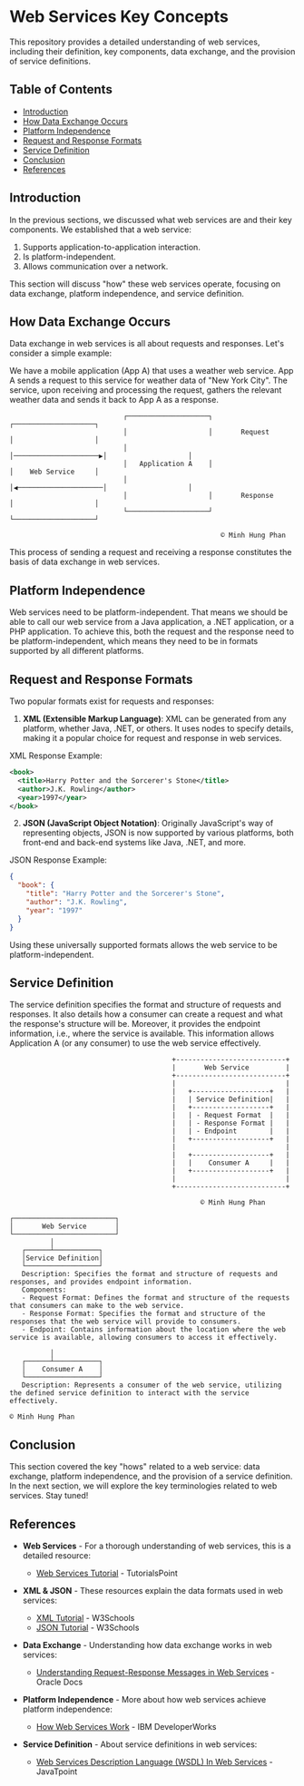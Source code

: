 # Web Services Key Concepts

This repository provides a detailed understanding of web services, including their definition, key components, data exchange, and the provision of service definitions. 

## Table of Contents

- [Introduction](#introduction)
- [How Data Exchange Occurs](#how-data-exchange-occurs)
- [Platform Independence](#platform-independence)
- [Request and Response Formats](#request-and-response-formats)
- [Service Definition](#service-definition)
- [Conclusion](#conclusion)
- [References](#references)

## Introduction

In the previous sections, we discussed what web services are and their key components. We established that a web service:

1. Supports application-to-application interaction.
2. Is platform-independent.
3. Allows communication over a network.

This section will discuss "how" these web services operate, focusing on data exchange, platform independence, and service definition.

## How Data Exchange Occurs

Data exchange in web services is all about requests and responses. Let's consider a simple example:

We have a mobile application (App A) that uses a weather web service. App A sends a request to this service for weather data of "New York City". The service, upon receiving and processing the request, gathers the relevant weather data and sends it back to App A as a response.

```plaintext
                            ┌────────────────────┐                      ┌────────────────────┐
                            │                    │       Request        │                    │
                            │                    │─────────────────────▶│                    │
                            │   Application A    │                      │    Web Service     │
                            │                    │◀─────────────────────│                    │
                            │                    │       Response       │                    │
                            └────────────────────┘                      └────────────────────┘

                                                    © Minh Hung Phan
```

This process of sending a request and receiving a response constitutes the basis of data exchange in web services.

## Platform Independence

Web services need to be platform-independent. That means we should be able to call our web service from a Java application, a .NET application, or a PHP application. To achieve this, both the request and the response need to be platform-independent, which means they need to be in formats supported by all different platforms.

## Request and Response Formats

Two popular formats exist for requests and responses:

1. **XML (Extensible Markup Language)**: XML can be generated from any platform, whether Java, .NET, or others. It uses nodes to specify details, making it a popular choice for request and response in web services.

XML Response Example:

```xml
<book>
  <title>Harry Potter and the Sorcerer's Stone</title>
  <author>J.K. Rowling</author>
  <year>1997</year>
</book>
```

2. **JSON (JavaScript Object Notation)**: Originally JavaScript's way of representing objects, JSON is now supported by various platforms, both front-end and back-end systems like Java, .NET, and more.

JSON Response Example:

```json
{
  "book": {
    "title": "Harry Potter and the Sorcerer's Stone",
    "author": "J.K. Rowling",
    "year": "1997"
  }
}
```

Using these universally supported formats allows the web service to be platform-independent.

## Service Definition

The service definition specifies the format and structure of requests and responses. It also details how a consumer can create a request and what the response's structure will be. Moreover, it provides the endpoint information, i.e., where the service is available. This information allows Application A (or any consumer) to use the web service effectively.

```plaintext
                                        +---------------------------+
                                        |       Web Service         |
                                        +---------------------------+
                                        |                           |
                                        |   +-------------------+   |
                                        |   | Service Definition|   |
                                        |   +-------------------+   |
                                        |   | - Request Format  |   |
                                        |   | - Response Format |   |
                                        |   | - Endpoint        |   |
                                        |   +-------------------+   |
                                        |                           |
                                        |   +-------------------+   |
                                        |   |    Consumer A     |   |
                                        |   +-------------------+   |
                                        |                           |
                                        +---------------------------+

                                               © Minh Hung Phan
```

```plaintext
┌─────────────────────────┐
│       Web Service       │
└─────────────────────────┘
          │
   ┌──────┴───────────┐
   │Service Definition│
   └──────────────────┘
   Description: Specifies the format and structure of requests and responses, and provides endpoint information.
   Components:
   - Request Format: Defines the format and structure of the requests that consumers can make to the web service.
   - Response Format: Specifies the format and structure of the responses that the web service will provide to consumers.
   - Endpoint: Contains information about the location where the web service is available, allowing consumers to access it effectively.

          │
   ┌──────┴───────────┐
   │    Consumer A    │
   └──────────────────┘
   Description: Represents a consumer of the web service, utilizing the defined service definition to interact with the service effectively.

© Minh Hung Phan
```

## Conclusion

This section covered the key "hows" related to a web service: data exchange, platform independence, and the provision of a service definition. In the next section, we will explore the key terminologies related to web services. Stay tuned!

## References

- **Web Services** - For a thorough understanding of web services, this is a detailed resource:
    - [Web Services Tutorial](https://www.tutorialspoint.com/webservices/index.htm) - TutorialsPoint

- **XML & JSON** - These resources explain the data formats used in web services:
    - [XML Tutorial](https://www.w3schools.com/xml/) - W3Schools
    - [JSON Tutorial](https://www.w3schools.com/js/js_json_intro.asp) - W3Schools

- **Data Exchange** - Understanding how data exchange works in web services:
    - [Understanding Request-Response Messages in Web Services](https://docs.oracle.com/cd/E19182-01/820-2969/ghzvg/index.html) - Oracle Docs

- **Platform Independence** - More about how web services achieve platform independence:
    - [How Web Services Work](https://www.ibm.com/developerworks/library/ws-peer2/) - IBM DeveloperWorks

- **Service Definition** - About service definitions in web services:
    - [Web Services Description Language (WSDL) In Web Services](https://www.javatpoint.com/wsdl-in-web-services) - JavaTpoint
